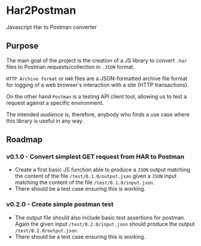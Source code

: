 # Har2Postman
Javascript Har to Postman converter

## Purpose
The main goal of the project is the creation of a JS library to convert `.har` files to Postman requests/collection in `.JSON` format.

`HTTP Archive format` or `HAR` files are a JSON-formatted archive file format for logging of a web browser's interaction with a site (HTTP transactions).

On the other hand `Postman` is a testing API client tool, allowing us to test a request against a specific environment.

The intended *audience* is, therefore, anybody who finds a use case where this library is useful in any way.

## Roadmap
### v0.1.0 - Convert simplest GET request from HAR to Postman
* Create a first basic JS function able to produce a `JSON` output matching the content of the file `/test/0.1.0/output.json` given a `JSON` input matching the content of the file `/test/0.1.0/input.json`.
* There should be a test case ensuring this is working.

### v0.2.0 - Create simple postman test
* The output file should also include basic test assertions for postman. Again the given input `/test/0.2.0/input.json` should produce the output `/test/0.2.0/output.json`.
* There should be a test case ensuring this is working.